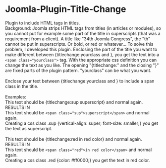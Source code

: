 # Joomla-Plugin-Title-Change
Plugin to include HTML tags in titles. <br />
Background: Joomla strips HTML tags from titles (in articles or modules), so you cannot put for example some part of the title in superscripts (that was a requirement from a client). A title like "34th Joomla Congress", the "th" cannot be put in superscripts. Or bold, or red or whatever... To solve this problem, I developed this plugin. Enclosing the part of the title you want to make different between {titlechange:yourclass and }, you get the text into a ``<span class="yourclass">`` tag. With the appropriate css definition you can change the text as you like. The opening "{titlechange:" and the closing "}" are fixed parts of the plugin pattern. "yourclass" can be what you want.<br />
<br />
Enclose your text between {titlechange:yourclass and } to include a span class in the title.<br />
<br />
Examples:<br />
This text should be {titlechange:sup superscript} and normal again.<br /> 
RESULTS IN<br />
This text should be ``<span class="sup">superscript</span>`` and normal again.<br />
Creating a css class .sup {vertical-align: super; font-size: smaller;} you get the text as superscript. <br />
<br />
This text should be {titlechange:red in red color} and normal again.<br /> 
RESULTS IN<br />
This text should be ``<span class="red">in red color</span>`` and normal again.<br />
Creating a css class .red {color: #ff0000;} you get the text in red color. <br />
